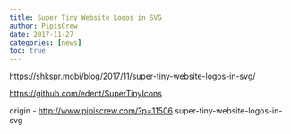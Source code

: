 ```yaml
---
title: Super Tiny Website Logos in SVG
author: PipisCrew
date: 2017-11-27
categories: [news]
toc: true
---
```


https://shkspr.mobi/blog/2017/11/super-tiny-website-logos-in-svg/

https://github.com/edent/SuperTinyIcons

origin - http://www.pipiscrew.com/?p=11506 super-tiny-website-logos-in-svg